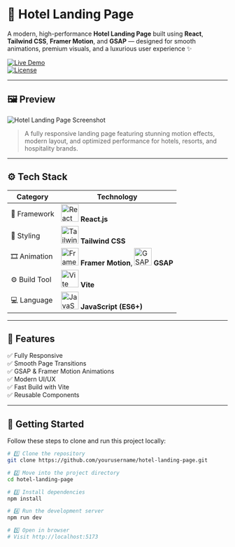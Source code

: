 # 🏨 Hotel Landing Page

A modern, high-performance **Hotel Landing Page** built using **React**, **Tailwind CSS**, **Framer Motion**, and **GSAP** — designed for smooth animations, premium visuals, and a luxurious user experience ✨  

[![Live Demo](https://img.shields.io/badge/🌐%20Live%20Demo-Click%20Here-blue)](https://LIVE_LINK)  
[![License](https://img.shields.io/badge/license-MIT-green)](LICENSE)

---

## 🖼️ Preview

![Hotel Landing Page Screenshot](./screenshot.png)

> A fully responsive landing page featuring stunning motion effects, modern layout, and optimized performance for hotels, resorts, and hospitality brands.

---

## ⚙️ Tech Stack

<div align="center">

| Category | Technology |
|-----------|-------------|
| 🧠 Framework | <img src="https://cdn.jsdelivr.net/gh/devicons/devicon/icons/react/react-original.svg" width="40" height="40" alt="React"/> **React.js** |
| 🎨 Styling | <img src="https://img.shields.io/badge/Tailwind_CSS-38B2AC?style=for-the-badge&logo=tailwind-css&logoColor=white" width="40" height="40" alt="TailwindCSS"/> **Tailwind CSS** |
| 🎞️ Animation | <img src="https://img.shields.io/badge/Framer_Motion-0055FF?style=for-the-badge&logo=framer&logoColor=white" width="40" height="40" alt="Framer Motion"/> **Framer Motion**, <img src="https://img.shields.io/badge/GSAP-88CE02?style=for-the-badge&logo=greensock&logoColor=white" width="40" height="40" alt="GSAP"/> **GSAP** |
| ⚙️ Build Tool | <img src="https://img.shields.io/badge/Vite-646CFF?style=for-the-badge&logo=vite&logoColor=white" width="40" height="40" alt="Vite"/> **Vite** |
| 💻 Language | <img src="https://cdn.jsdelivr.net/gh/devicons/devicon/icons/javascript/javascript-original.svg" width="40" height="40" alt="JavaScript"/> **JavaScript (ES6+)** |

</div>

---

## 🚀 Features

✅ Fully Responsive  
✅ Smooth Page Transitions  
✅ GSAP & Framer Motion Animations  
✅ Modern UI/UX  
✅ Fast Build with Vite  
✅ Reusable Components  

---

## 🧩 Getting Started

Follow these steps to clone and run this project locally:

```bash
# 1️⃣ Clone the repository
git clone https://github.com/yourusername/hotel-landing-page.git

# 2️⃣ Move into the project directory
cd hotel-landing-page

# 3️⃣ Install dependencies
npm install

# 4️⃣ Run the development server
npm run dev

# 5️⃣ Open in browser
# Visit http://localhost:5173
